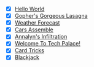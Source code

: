 - [x] [Hello World](https://exercism.org/tracks/go/exercises/hello-world)
- [x] [Gopher's Gorgeous Lasagna](https://exercism.org/tracks/go/exercises/lasagna)
- [x] [Weather Forecast](https://exercism.org/tracks/go/exercises/weather-forecast)
- [x] [Cars Assemble](https://exercism.org/tracks/go/exercises/cars-assemble)
- [x] [Annalyn's Infiltration](https://exercism.org/tracks/go/exercises/annalyns-infiltration)
- [x] [Welcome To Tech Palace!](https://exercism.org/tracks/go/exercises/welcome-to-tech-palace)
- [x] [Card Tricks](https://exercism.org/tracks/go/exercises/card-tricks)
- [x] [Blackjack](https://exercism.org/tracks/go/exercises/blackjack)